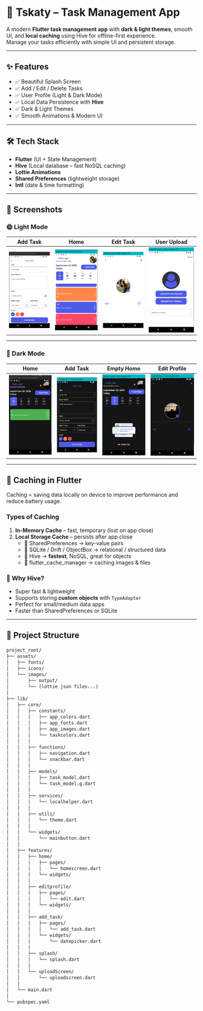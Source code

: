 # 📌 Tskaty – Task Management App  

A modern **Flutter task management app** with **dark & light themes**, smooth UI, and **local caching** using Hive for offline-first experience.  
Manage your tasks efficiently with simple UI and persistent storage.  

---

## ✨ Features  

- ✅ Beautiful Splash Screen  
- ✅ Add / Edit / Delete Tasks  
- ✅ User Profile (Light & Dark Mode)  
- ✅ Local Data Persistence with **Hive**  
- ✅ Dark & Light Themes  
- ✅ Smooth Animations & Modern UI  

---

## 🛠 Tech Stack  

- **Flutter** (UI + State Management)  
- **Hive** (Local database – fast NoSQL caching)  
- **Lottie Animations**  
- **Shared Preferences** (lightweight storage)  
- **Intl** (date & time formatting)  

---

## 📱 Screenshots  

### 🌞 Light Mode  
| Add Task | Home | Edit Task | User Upload |  
|----------|------|-----------|-------------|  
| ![addtask](https://github.com/OsamaElsaadany/tskati/blob/main/assets/images/output/addtask.png) | ![home](https://github.com/OsamaElsaadany/tskati/blob/main/assets/images/output/home.png) | ![edit](https://github.com/OsamaElsaadany/tskati/blob/main/assets/images/output/edit.png) | ![userupload](https://github.com/OsamaElsaadany/tskati/blob/main/assets/images/output/userupload.jpg) |  

---

### 🌙 Dark Mode  
| Home | Add Task | Empty Home | Edit Profile |  
|------|----------|------------|--------------|  
| ![darckhome](https://github.com/OsamaElsaadany/tskati/blob/main/assets/images/output/darckhome.png) | ![darkaddtask](https://github.com/OsamaElsaadany/tskati/blob/main/assets/images/output/darkaddtask.png) | ![darkemptyhome](https://github.com/OsamaElsaadany/tskati/blob/main/assets/images/output/darkemptyhome.png) | ![darkeditprofile](https://github.com/OsamaElsaadany/tskati/blob/main/assets/images/output/darkeditprofile.png) |  

---

## 💾 Caching in Flutter  

Caching = saving data locally on device to improve performance and reduce battery usage.  

### Types of Caching  
1. **In-Memory Cache** – fast, temporary (lost on app close)  
2. **Local Storage Cache** – persists after app close  
   - 🔹 SharedPreferences → key-value pairs  
   - 🔹 SQLite / Drift / ObjectBox → relational / structured data  
   - 🔹 Hive → **fastest**, NoSQL, great for objects  
   - 🔹 flutter_cache_manager → caching images & files  

### 🔑 Why Hive?  
- Super fast & lightweight  
- Supports storing **custom objects** with `TypeAdapter`  
- Perfect for small/medium data apps  
- Faster than SharedPreferences or SQLite  

---

## 📂 Project Structure  

```
project_root/
├── assets/
│   ├── fonts/
│   ├── icons/
│   └── images/
│       ├── output/
│       └── (lottie json files...)
│
├── lib/
│   ├── core/
│   │   ├── constants/
│   │   │   ├── app_colors.dart
│   │   │   ├── app_fonts.dart
│   │   │   ├── app_images.dart
│   │   │   └── taskcolors.dart
│   │   │
│   │   ├── functions/
│   │   │   ├── navigation.dart
│   │   │   └── snackbar.dart
│   │   │
│   │   ├── models/
│   │   │   ├── task_model.dart
│   │   │   └── task_model.g.dart
│   │   │
│   │   ├── services/
│   │   │   └── localhelper.dart
│   │   │
│   │   ├── utils/
│   │   │   └── theme.dart
│   │   │
│   │   └── widgets/
│   │       └── mainbutton.dart
│   │
│   ├── features/
│   │   ├── home/
│   │   │   ├── pages/
│   │   │   │   └── homescreen.dart
│   │   │   └── widgets/
│   │   │
│   │   ├── editprofile/
│   │   │   ├── pages/
│   │   │   │   └── edit.dart
│   │   │   └── widgets/
│   │   │
│   │   ├── add_task/
│   │   │   ├── pages/
│   │   │   │   └── add_task.dart
│   │   │   └── widgets/
│   │   │       └── datepicker.dart
│   │   │
│   │   ├── splash/
│   │   │   └── splash.dart
│   │   │
│   │   └── uploadScreen/
│   │       └── uploadscreen.dart
│   │
│   └── main.dart
│
└── pubspec.yaml
```

